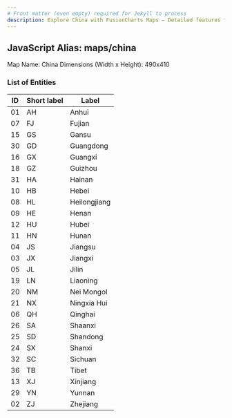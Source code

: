 ```yaml
---
# Front matter (even empty) required for Jekyll to process
description: Explore China with FusionCharts Maps – Detailed features for seamless integration. Try now & enhance your data visualization today! 
---
```


## JavaScript Alias: maps/china

Map Name: China
Dimensions (Width x Height): 490x410





### List of Entities

ID | Short label | Label
---|---|---|
01|AH|Anhui
07|FJ|Fujian
15|GS|Gansu
30|GD|Guangdong
16|GX|Guangxi
18|GZ|Guizhou
31|HA|Hainan
10|HB|Hebei
08|HL|Heilongjiang
09|HE|Henan
12|HU|Hubei
11|HN|Hunan
04|JS|Jiangsu
03|JX|Jiangxi
05|JL|Jilin
19|LN|Liaoning
20|NM|Nei Mongol
21|NX|Ningxia Hui
06|QH|Qinghai
26|SA|Shaanxi
25|SD|Shandong
24|SX|Shanxi
32|SC|Sichuan
36|TB|Tibet
13|XJ|Xinjiang
29|YN|Yunnan
02|ZJ|Zhejiang

